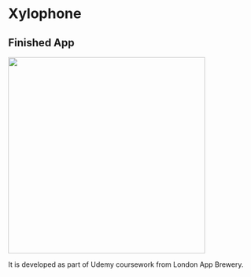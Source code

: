 # Xylophone

## Finished App
<img src="https://github.com/londonappbrewery/Images/blob/master/Xylophone.png" width="400">

It is developed as part of Udemy coursework from London App Brewery.
